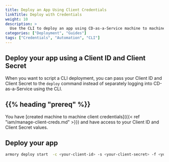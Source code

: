 ```yaml
---
title: Deploy an App Using Client Credentials
linkTitle: Deploy with Credentials
weight: 10
description: >
  Use the CLI to deploy an app using CD-as-a-Service machine to machine credentials.
categories: ["Deployment", "Guides"]
tags: ["Credentials", "Automation", "CLI"]
---
```


## Deploy your app using a Client ID and Client Secret

When you want to script a CLI deployment, you can pass your Client ID and Client Secret to the `deploy` command instead of separately logging into CD-as-a-Service using the CLI.  

## {{% heading "prereq" %}}

You have [created machine to machine client credentials]({{< ref "iam/manage-client-creds.md" >}}) and have access to your Client ID and Client Secret values.

## Deploy your app

```bash
armory deploy start  -c <your-client-id> -s <your-client-secret> -f <your-deploy.yaml>
```
